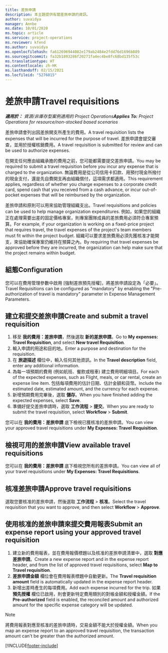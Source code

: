```yaml
---
title: 差旅申請
description: 本主題提供有關差旅申請的資訊。
author: suvaidya
manager: Annbe
ms.date: 10/01/2020
ms.topic: article
ms.service: project-operations
ms.reviewer: kfend
ms.author: suvaidya
ms.openlocfilehash: fa612696944082e179ab2484e2fdd76d1696b889
ms.sourcegitcommit: fa32b1893286f20271fa4ec4be8fc68bd135f53c
ms.translationtype: HT
ms.contentlocale: zh-HK
ms.lasthandoff: 02/15/2021
ms.locfileid: "5276015"
---
```

# <a name="travel-requisitions"></a><span data-ttu-id="2cc48-103">差旅申請</span><span class="sxs-lookup"><span data-stu-id="2cc48-103">Travel requisitions</span></span>

<span data-ttu-id="2cc48-104">_**適用於：** 資源/非庫存型案例適用的 Project Operations_</span><span class="sxs-lookup"><span data-stu-id="2cc48-104">_**Applies To:** Project Operations for resource/non-stocked based scenarios_</span></span>

<span data-ttu-id="2cc48-105">差旅申請會列出因差旅開支所產生的費用。</span><span class="sxs-lookup"><span data-stu-id="2cc48-105">A travel requisition lists the expenses that will be incurred for the purpose of travel.</span></span> <span data-ttu-id="2cc48-106">差旅申請會提交審查，並用於授權核銷費用。</span><span class="sxs-lookup"><span data-stu-id="2cc48-106">A travel requisition is submitted for review and can be used to authorize expenses.</span></span>

<span data-ttu-id="2cc48-107">在開支任何應由組織承擔的費用之前，您可能都需要提交差旅申請。</span><span class="sxs-lookup"><span data-stu-id="2cc48-107">You may be required to submit a travel requisition before you incur any expense that is charged to the organization.</span></span> <span data-ttu-id="2cc48-108">無論費用是從公司信用卡扣款、用預付現金所撥付的現金支付，還是先自費開支再由組織償付，這項需求都適用。</span><span class="sxs-lookup"><span data-stu-id="2cc48-108">This requirement applies, regardless of whether you charge expenses to a corporate credit card, spend cash that you received from a cash advance, or incur out-of-pocket expenses that will be reimbursed by the organization.</span></span>

<span data-ttu-id="2cc48-109">差旅申請和原則可以用來協助管理組織支出。</span><span class="sxs-lookup"><span data-stu-id="2cc48-109">Travel requisitions and policies can be used to help manage organization expenditures.</span></span> <span data-ttu-id="2cc48-110">例如，如果您的組織正在處理需要出差的固定價格專案，則專案團隊成員的差旅費用必須符合專案預算。</span><span class="sxs-lookup"><span data-stu-id="2cc48-110">For example, if your organization is working on a fixed-price project that requires travel, the travel expenses of the project's team members must fit within the project budget.</span></span> <span data-ttu-id="2cc48-111">組織可以要求差旅費用必須先獲核准才能開支，來協助確保專案仍維持在預算之內。</span><span class="sxs-lookup"><span data-stu-id="2cc48-111">By requiring that travel expenses be approved before they are incurred, the organization can help make sure that the project remains within budget.</span></span>

## <a name="configuration"></a><span data-ttu-id="2cc48-112">組態</span><span class="sxs-lookup"><span data-stu-id="2cc48-112">Configuration</span></span> 

<span data-ttu-id="2cc48-113">您可以在費用管理參數中啟用 [強制差旅預先授權]，將差旅申請設定為「必要」。</span><span class="sxs-lookup"><span data-stu-id="2cc48-113">Travel Requisitions can be configured as "mandatory" by enabling the "Pre-authorization of travel is mandatory" parameter in Expense Management Parameters.</span></span> 

## <a name="create-and-submit-a-travel-requisition"></a><span data-ttu-id="2cc48-114">建立和提交差旅申請</span><span class="sxs-lookup"><span data-stu-id="2cc48-114">Create and submit a travel requisition</span></span>

1. <span data-ttu-id="2cc48-115">移至 **我的費用：差旅申請**，然後選取 **新的差旅申請**。</span><span class="sxs-lookup"><span data-stu-id="2cc48-115">Go to **My expenses: Travel Requisition**, and select **New travel Requisition**.</span></span>
2. <span data-ttu-id="2cc48-116">輸入申請的用途和目的地。</span><span class="sxs-lookup"><span data-stu-id="2cc48-116">Enter a purpose and destination for the requisition.</span></span>
3. <span data-ttu-id="2cc48-117">在 **旅遊描述** 欄位中，輸入任何其他資訊。</span><span class="sxs-lookup"><span data-stu-id="2cc48-117">In the  **Travel description** field, enter any additional information.</span></span> 
4. <span data-ttu-id="2cc48-118">為每一項預期的費用 (例如航班、餐飲或租車) 建立費用明細項目。</span><span class="sxs-lookup"><span data-stu-id="2cc48-118">For each of the expected expenses, such as Flight, meals, or car rental, create an expense line item.</span></span> <span data-ttu-id="2cc48-119">包括每項費用的估計日期、估計金額和貨幣。</span><span class="sxs-lookup"><span data-stu-id="2cc48-119">Include the estimated date, estimated amount, and the currency for each expense.</span></span> 
5. <span data-ttu-id="2cc48-120">新增預期費用完畢後，選取 **儲存**。</span><span class="sxs-lookup"><span data-stu-id="2cc48-120">When you have finished adding the expected expenses, select **Save**.</span></span>
6. <span data-ttu-id="2cc48-121">準備好提交差旅申請時，選取 **工作流程** > **提交**。</span><span class="sxs-lookup"><span data-stu-id="2cc48-121">When you are ready to submit the travel requisition, select **Workflow** > **Submit**.</span></span>

<span data-ttu-id="2cc48-122">您可以在 **我的費用：差旅申請** 底下檢視已獲核准的差旅申請。</span><span class="sxs-lookup"><span data-stu-id="2cc48-122">You can view your approved travel requisitions under **My Expenses: Travel Requisition**.</span></span> 

## <a name="view-available-travel-requisitions"></a><span data-ttu-id="2cc48-123">檢視可用的差旅申請</span><span class="sxs-lookup"><span data-stu-id="2cc48-123">View available travel requisitions</span></span>

<span data-ttu-id="2cc48-124">您可以在 **我的費用：差旅申請** 底下檢視您所有的差旅申請。</span><span class="sxs-lookup"><span data-stu-id="2cc48-124">You can view all of your travel requisitions under **My Expenses: Travel Requisitions**.</span></span>

## <a name="approve-travel-requisitions"></a><span data-ttu-id="2cc48-125">核准差旅申請</span><span class="sxs-lookup"><span data-stu-id="2cc48-125">Approve travel requisitions</span></span>

<span data-ttu-id="2cc48-126">選取您要核准的差旅申請，然後選取 **工作流程** > **核准**。</span><span class="sxs-lookup"><span data-stu-id="2cc48-126">Select the travel requisition that you want to approve, and then select **Workflow** > **Approve**.</span></span>  

## <a name="submit-an-expense-report-using-your-approved-travel-requisition"></a><span data-ttu-id="2cc48-127">使用核准的差旅申請來提交費用報表</span><span class="sxs-lookup"><span data-stu-id="2cc48-127">Submit an expense report using your approved travel requisition</span></span>

1. <span data-ttu-id="2cc48-128">建立新的費用報表，並在費用報價標題以及核准的差旅申請清單中，選取 **對應差旅申請**。</span><span class="sxs-lookup"><span data-stu-id="2cc48-128">Create a new expense report and in the expense report header, and from the list of approved travel requisitions, select **Map to Travel requisition**.</span></span>
2. <span data-ttu-id="2cc48-129">**差旅申請金額** 欄位會在費用報表標題中自動更新。</span><span class="sxs-lookup"><span data-stu-id="2cc48-129">The **Travel requisition amount** field is automatically updated in the expense report header.</span></span>
3. <span data-ttu-id="2cc48-130">新增出差時產生的每項費用。</span><span class="sxs-lookup"><span data-stu-id="2cc48-130">Add each expense incurred for the trip.</span></span> <span data-ttu-id="2cc48-131">如果 **預先授權** 欄位已啟用，則會更新特定費用類別的對帳金額和授權金額。</span><span class="sxs-lookup"><span data-stu-id="2cc48-131">If the **Pre-authorized** field is enabled, the reconciled amount and authorized amount for the specific expense category will be updated.</span></span>

> [!NOTE]
> <span data-ttu-id="2cc48-132">將費用報表對應至核准的差旅申請時，交易金額不能大於授權金額。</span><span class="sxs-lookup"><span data-stu-id="2cc48-132">When you map an expense report to an approved travel requisition, the transaction amount can't be greater than the authorized amount.</span></span> 


[!INCLUDE[footer-include](../includes/footer-banner.md)]
